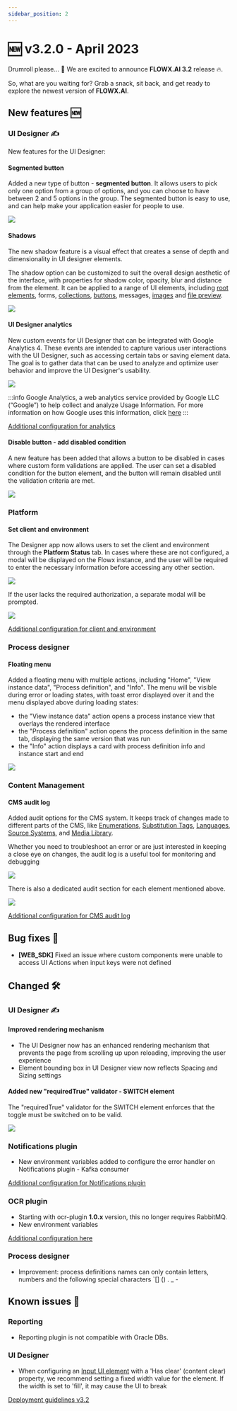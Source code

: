 ```yaml
---
sidebar_position: 2
---
```


# 🆕 v3.2.0 - April 2023

Drumroll please... 🥁 We are excited to announce **FLOWX.AI 3.2** release 🔥.

So, what are you waiting for? Grab a snack, sit back, and get ready to explore the newest version of **FLOWX.AI**.

## **New features** 🆕

### UI Designer ✍️

New features for the UI Designer:

#### Segmented button

Added a new type of button - **segmented button**. It allows users to pick only one option from a group of options, and you can choose to have between 2 and 5 options in the group. The segmented button is easy to use, and can help make your application easier for people to use.

![](../img/segmented_button.gif)

#### Shadows

The new shadow feature is a visual effect that creates a sense of depth and dimensionality in UI designer elements.

The shadow option can be customized to suit the overall design aesthetic of the interface, with properties for shadow color, opacity, blur and distance from the element. It can be applied to a range of UI elements, including [root elements](../../docs/building-blocks/ui-designer/ui-component-types/root-components), forms, [collections](../../docs/building-blocks/ui-designer/ui-component-types/collection), [buttons](../../docs/building-blocks/ui-designer/ui-component-types/buttons), messages, [images](../../docs/building-blocks/ui-designer/ui-component-types/image) and [file preview](../../docs/building-blocks/ui-designer/ui-component-types/file-preview).

![](../img/shadows_example.png)

#### UI Designer analytics

New custom events for UI Designer that can be integrated with Google Analytics 4. These events are intended to capture various user interactions with the UI Designer, such as accessing certain tabs or saving element data. The goal is to gather data that can be used to analyze and optimize user behavior and improve the UI Designer's usability.

![](../img/designer_analytics.png)

:::info
Google Analytics, a web analytics service provided by Google LLC (“Google”) to help collect and analyze Usage Information. For more information on how Google uses this information, click [here](https://policies.google.com/technologies/partner-sites?hl=en-US)
:::

[Additional configuration for analytics](./deployment-guidelines-v3.2.0.md#ui-designer-analytics)

#### Disable button - add disabled condition

A new feature has been added that allows a button to be disabled in cases where custom form validations are applied. The user can set a disabled condition for the button element, and the button will remain disabled until the validation criteria are met.

![](../img/disabled_button.gif)


### Platform

#### Set client and environment

The Designer app now allows users to set the client and environment through the **Platform Status** tab. In cases where these are not configured, a modal will be displayed on the Flowx instance, and the user will be required to enter the necessary information before accessing any other section.

![](../img/set_client_and_env.gif)

If the user lacks the required authorization, a separate modal will be prompted.

![](../img/set_client_and_env_no_roles.png)

[Additional configuration for client and environment](./deployment-guidelines-v3.2.0.md#client-and-environment)

### Process designer

#### Floating menu

Added a floating menu with multiple actions, including "Home", "View instance data", "Process definition", and "Info". The menu will be visible during error or loading states, with toast error displayed over it and the menu displayed above during loading states:

* the "View instance data" action opens a process instance view that overlays the rendered interface
* the "Process definition" action opens the process definition in the same tab, displaying the same version that was run 
* the "Info" action displays a card with process definition info and instance start and end 

![](../img/floating_menu.gif)

### Content Management

#### CMS audit log

Added audit options for the CMS system. It keeps track of changes made to different parts of the CMS, like [Enumerations](../../docs/platform-deep-dive/core-components/core-extensions/content-management/enumerations), [Substitution Tags](../../docs/platform-deep-dive/core-components/core-extensions/content-management/substitution-tags), [Languages](../../docs/platform-deep-dive/core-components/core-extensions/content-management/languages), [Source Systems](../../docs/platform-deep-dive/core-components/core-extensions/content-management/source-systems), and [Media Library](../../docs/platform-deep-dive/core-components/core-extensions/content-management/media-library). 

Whether you need to troubleshoot an error or are just interested in keeping a close eye on changes, the audit log is a useful tool for monitoring and debugging

![](../img/cms_audit_log.png)

There is also a dedicated audit section for each element mentioned above.

![](../img/enum_audit.png)

[Additional configuration for CMS audit log](deployment-guidelines-v3.2.0.md#cms-audit-log)

## **Bug fixes** 🔧

* **[WEB_SDK]** Fixed an issue where custom components were unable to access UI Actions when input keys were not defined

## **Changed** 🛠️

### UI Designer ✍️

#### Improved rendering mechanism

* The UI Designer now has an enhanced rendering mechanism that prevents the page from scrolling up upon reloading, improving the user experience
* Element bounding box in UI Designer view now reflects Spacing and Sizing settings


#### Added new "requiredTrue" validator - SWITCH element

The "requiredTrue" validator for the SWITCH element enforces that the toggle must be switched on to be valid.

![](../img/switch_required.gif)

### Notifications plugin

* New environment variables added to configure the error handler on Notifications plugin - Kafka consumer

[Additional configuration for Notifications plugin](./deployment-guidelines-v3.2.0.md#notifications-plugin)

### OCR plugin

* Starting with ocr-plugin **1.0.x** version, this no longer requires RabbitMQ.
* New environment variables

[Additional configuration here](deployment-guidelines-v3.2.0.md#ocr-plugin)

### Process designer

* Improvement: process definitions names can only contain letters, numbers and the following special characters `[] () . _ -

## **Known issues** 🙁

### Reporting

* Reporting plugin is not compatible with Oracle DBs.

### UI Designer

* When configuring an [Input UI element](../../docs/building-blocks/ui-designer/ui-component-types/form-elements/input-form-field) with a 'Has clear' (content clear) property, we recommend setting a fixed width value for the element. If the width is set to 'fill', it may cause the UI to break

[Deployment guidelines v3.2](./deployment-guidelines-v3.2.0)
